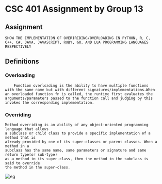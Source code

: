 # CSC 401 Assignment by Group 13 

## Assignment
    SHOW THE IMPLEMENTATION OF OVERIRIDING/OVERLOADING IN PYTHON, R, C, C++, C#, JAVA, JAVASCRIPT, RUBY, GO, AND LUA PROGRAMMING LANGUAGES RESPECTIVELY


## Definitions

### Overloading
```
    Function overloading is the ability to have multiple functions with the same name but with different signatures/implementations.When an overloaded function fn is called, the runtime first evaluates the arguments/parameters passed to the function call and judging by this invokes the corresponding implementation.
```

### Overriding
```
Method overriding is an ability of any object-oriented programming language that allows 
a subclass or child class to provide a specific implementation of a method that is 
already provided by one of its super-classes or parent classes. When a method in a 
subclass has the same name, same parameters or signature and same return type(or sub-type) 
as a method in its super-class, then the method in the subclass is said to override 
the method in the super-class.
```

![eg](https://media.geeksforgeeks.org/wp-content/uploads/20200114114917/overriding-in-python.png)